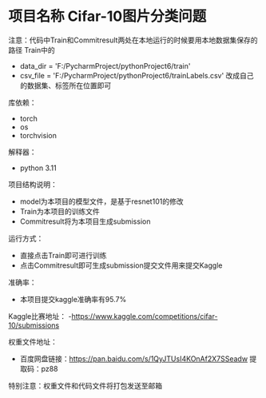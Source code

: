# 项目名称 Cifar-10图片分类问题

注意：代码中Train和Commitresult两处在本地运行的时候要用本地数据集保存的路径
Train中的
- data_dir = 'F:/PycharmProject/pythonProject6/train'
- csv_file = 'F:/PycharmProject/pythonProject6/trainLabels.csv'
改成自己的数据集、标签所在位置即可

库依赖：
- torch
- os
- torchvision

解释器：
- python 3.11

项目结构说明：
- model为本项目的模型文件，是基于resnet101的修改
- Train为本项目的训练文件
- Commitresult将为本项目生成submission
  
运行方式：
- 直接点击Train即可进行训练
- 点击Commitresult即可生成submission提交文件用来提交Kaggle
  
准确率：
- 本项目提交kaggle准确率有95.7%

Kaggle比赛地址：
-https://www.kaggle.com/competitions/cifar-10/submissions


权重文件地址：
- 百度网盘链接：https://pan.baidu.com/s/1QyJTUsI4KOnAf2X7SSeadw 
提取码：pz88

特别注意：权重文件和代码文件将打包发送至邮箱


